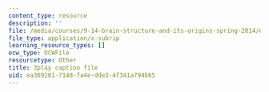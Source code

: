 ```yaml
---
content_type: resource
description: ''
file: /media/courses/9-14-brain-structure-and-its-origins-spring-2014/ea3692017148fa4edde34f341a794b65_555114.srt
file_type: application/x-subrip
learning_resource_types: []
ocw_type: OCWFile
resourcetype: Other
title: 3play caption file
uid: ea369201-7148-fa4e-dde3-4f341a794b65
---
```

